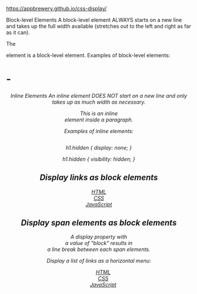 https://appbrewery.github.io/css-display/


Block-level Elements
A block-level element ALWAYS starts on a new line and takes up the full width available (stretches out to the left and right as far as it can).

The <div> element is a block-level element.
Examples of block-level elements:

<div>
<h1> - <h6>
<p>
<form>
<header>
<footer>
<section>

Inline Elements
An inline element DOES NOT start on a new line and only takes up as much width as necessary.

This is an inline <span> element inside a paragraph.

Examples of inline elements:

<span>
<a>
<img>


h1.hidden {
  display: none;
}


h1.hidden {
  visibility: hidden;
}


<head>
<style>
a {
  display: block;
}
</style>
</head>
<body>

<h1>Display links as block elements</h1>

<a href="/html/default.asp" target="_blank">HTML</a>
<a href="/css/default.asp" target="_blank">CSS</a>
<a href="/js/default.asp" target="_blank">JavaScript</a>

</body>


<head>
<style>
span {
  display: block;
}
</style>
</head>
<body>

<h1>Display span elements as block elements</h1>

<span>A display property with</span> <span>a value of "block" results in</span> <span>a line break between each span elements.</span>

</body>




<head>
<style>
li {
  display: inline;
}
</style>
</head>
<body>

<p>Display a list of links as a horizontal menu:</p>

<ul>
  <li><a href="/html/default.asp" target="_blank">HTML</a></li>
  <li><a href="/css/default.asp" target="_blank">CSS</a></li>
  <li><a href="/js/default.asp" target="_blank">JavaScript</a></li>
</ul>

</body>